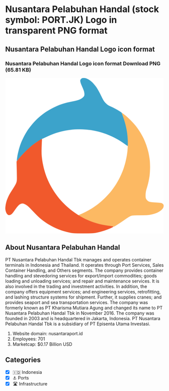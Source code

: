 # Nusantara Pelabuhan Handal (stock symbol: PORT.JK) Logo in transparent PNG format

## Nusantara Pelabuhan Handal Logo icon format

### Nusantara Pelabuhan Handal Logo icon format Download PNG (65.81 KB)

![Nusantara Pelabuhan Handal Logo icon format Download PNG (65.81 KB)](/img/orig/PORT.JK-5fefde5b.png)

## About Nusantara Pelabuhan Handal

PT Nusantara Pelabuhan Handal Tbk manages and operates container terminals in Indonesia and Thailand. It operates through Port Services, Sales Container Handling, and Others segments. The company provides container handling and stevedoring services for export/import commodities; goods loading and unloading services; and repair and maintenance services. It is also involved in the trading and investment activities. In addition, the company offers equipment services; and engineering services, retrofitting, and lashing structure systems for shipment. Further, it supplies cranes; and provides seaport and sea transportation services. The company was formerly known as PT Kharisma Mutiara Agung and changed its name to PT Nusantara Pelabuhan Handal Tbk in November 2016. The company was founded in 2003 and is headquartered in Jakarta, Indonesia. PT Nusantara Pelabuhan Handal Tbk is a subsidiary of PT Episenta Utama Investasi.

1. Website domain: nusantaraport.id
2. Employees: 701
3. Marketcap: $0.17 Billion USD


## Categories
- [x] 🇮🇩 Indonesia
- [x] ⚓ Ports
- [x] 🛣️ Infrastructure
